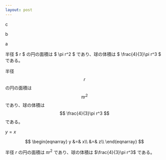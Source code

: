 ```yaml
---
layout: post
---
```


c

b

a

半径 $ r $ の円の面積は $ \pi r^2 $ であり、球の体積は $ \frac{4}{3}\pi r^3 $ である。

半径 $$ r $$ の円の面積は $$ \pi r^2 $$ であり、球の体積は $$ \frac{4}{3}\pi r^3 $$ である。

$y=x$

$$
\begin{eqnarray}
y &=& x\\
 &=& z\\
\end{eqnarray}
$$

半径 $r$ の円の面積は $\pi r^2$ であり、球の体積は $\frac{4}{3}\pi r^3$ である。